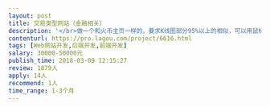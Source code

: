```yaml
---                
layout: post       
title: 交易类型网站（金融相关）           
description: '</br>做一个和火币主页一样的，要求K线图部分95%以上的相似，可以用鼠标进行缩放，移动，K线图的数据由我提供api然后转换成火币网类似的K线图，K线在获取到新的行情后实时跳动。</br>行情接口是2种类型5-6个品种，不是一个数据源，要求可以做成一样的K线图，也就是和火币网一样，左边切换产品，右边K线图切换报价，客户可根据K线的变化进行下单操作操作分析依据。</br>客户注册后登录交易，有两种交易模式，一种是微交易的时间交易模式，一种是点位的杠杆式交易，类似于炒期货交易。客户后台有代理分销系统，按比例算出佣金，出入金功能。管理后台有风控功能，有统计功能，查询功能，审核功能，出入金功能等。</br>1、包含PC端网站和WAP端，要求同时上线，wap不是自适应，需要单独设计。包含PC端整站的设计，英文界面，LOGO设计，大、小图片制作，客服浮标等网站需要的一些素材或者程序。</br>2、数据请求获取到服务器每秒1次，然后生成K线图。网站并发数量达到300以上。</br>3、由于网站开发定制，雇主肯定会有些地方没想到的，后期需要修改和细化的地方，在不增加此项目需求主体功能的情况下服务商需要修改到雇主满意为止。</br></br>开发文档以合同的附件为准 开发人员须保证完成任务。</br>'     
contenturl: https://pro.lagou.com/project/6616.html      
tags: [Web网站开发,后端开发,前端开发]            
salary: 30000-50000元          
publish_time: 2018-03-09 12:15:27         
review: 1879人                   
apply: 14人                   
recommend: 1人                   
time_range: 1-3个月              
---                 
```

